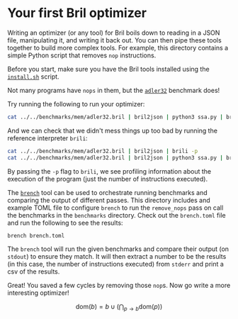 # Your first Bril optimizer

Writing an optimizer (or any tool) for Bril 
 boils down to reading in a JSON file, manipulating it, and writing it back out.
You can then pipe these tools together to build more complex tools.
For example, this directory contains a simple Python script that removes `nop` instructions.

Before you start, make sure you have the Bril tools installed using the [`install.sh`](../../install.sh) script.

Not many programs have `nops` in them,
 but the [`adler32`](../../benchmarks/mem/adler32.bril) benchmark does!

Try running the following to run your optimizer:
```sh
cat ../../benchmarks/mem/adler32.bril | bril2json | python3 ssa.py | bril2txt
```

And we can check that we didn't mess things up too bad by running the reference interpreter `brili`:
```sh
cat ../../benchmarks/mem/adler32.bril | bril2json | brili -p
cat ../../benchmarks/mem/adler32.bril | bril2json | python3 ssa.py | brili -p
```

By passing the `-p` flag to `brili`, we see profiling information about the execution of the program (just the number of instructions executed).

The [`brench`](https://capra.cs.cornell.edu/bril/tools/brench.html) 
 tool can be used to orchestrate running benchmarks and comparing the output of different passes.
This directory includes and example TOML file to configure `brench` to
 run the `remove_nops` pass on call the benchmarks in the `benchmarks` directory.
Check out the `brench.toml` file and run the following to see the results:
```sh
brench brench.toml
```

The `brench` tool will run the given benchmarks
 and compare their output (on `stdout`) to ensure they match.
It will then extract a number to be the results 
 (in this case, the number of instructions executed) 
 from `stderr` and print a csv of the results.

Great! You saved a few cycles by removing those `nop`s. Now go write a more interesting optimizer!

$$ \text{dom}(b) = {b} \cup \left(\bigcap_{p \to b} \text{dom}(p)\right) $$